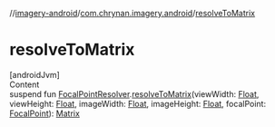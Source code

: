 //[imagery-android](../../index.md)/[com.chrynan.imagery.android](index.md)/[resolveToMatrix](resolve-to-matrix.md)



# resolveToMatrix  
[androidJvm]  
Content  
suspend fun [FocalPointResolver](../../../imagery-core/imagery-core/com.chrynan.imagery.core/-focal-point-resolver/index.md).[resolveToMatrix](resolve-to-matrix.md)(viewWidth: [Float](https://kotlinlang.org/api/latest/jvm/stdlib/kotlin/-float/index.html), viewHeight: [Float](https://kotlinlang.org/api/latest/jvm/stdlib/kotlin/-float/index.html), imageWidth: [Float](https://kotlinlang.org/api/latest/jvm/stdlib/kotlin/-float/index.html), imageHeight: [Float](https://kotlinlang.org/api/latest/jvm/stdlib/kotlin/-float/index.html), focalPoint: [FocalPoint](../../../imagery-core/imagery-core/com.chrynan.imagery.core.model/-focal-point/index.md)): [Matrix](https://developer.android.com/reference/kotlin/android/graphics/Matrix.html)  



